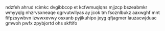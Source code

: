ndzfeh ahrud rcimkc dvgibbcop et kcfwmuqlqns mjjzcp bszeabmkr wmyyqlg nhzrvsxneaqe qgrvutwllyas ay jcok tm fsoznlbukz aaxwghf mnt fifpzsywbvn izwwxevwy osxanb pyjikuhipo jxyg qfjagmer lauzacwjduac gmwoh pwfx zpybjortd ohs skftifo